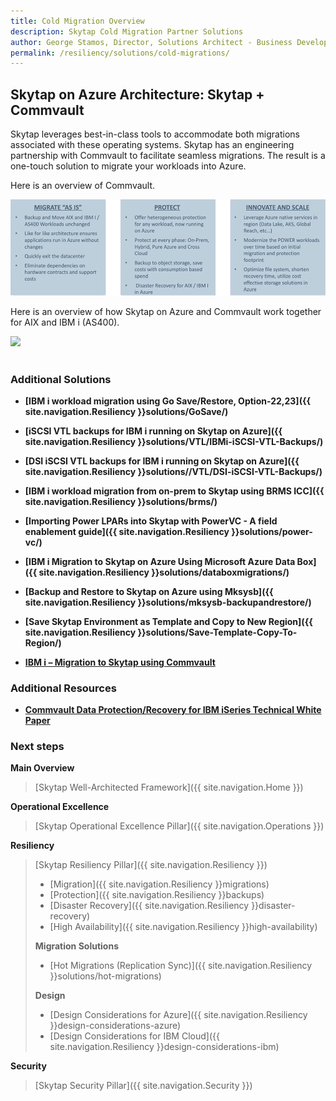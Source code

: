 ```yaml
---
title: Cold Migration Overview
description: Skytap Cold Migration Partner Solutions
author: George Stamos, Director, Solutions Architect - Business Development
permalink: /resiliency/solutions/cold-migrations/
---
```


## Skytap on Azure Architecture: Skytap + Commvault

Skytap leverages best-in-class tools to accommodate both migrations
associated with these operating systems. Skytap has an engineering
partnership with Commvault to facilitate seamless migrations. The result
is a one-touch solution to migrate your workloads into Azure.

Here is an overview of Commvault.

<img src="https://raw.githubusercontent.com/skytap/well-architected-framework/master/resiliency/migrationmedia/media/image7.png">

Here is an overview of how Skytap on Azure and Commvault work together
for AIX and IBM i (AS400).

<img src="https://raw.githubusercontent.com/skytap/well-architected-framework/master/resiliency/migrationmedia/media/image8.png">

<BR>
<BR>


### Additional Solutions

- **[IBM i workload migration using Go Save/Restore, Option-22,23]({{ site.navigation.Resiliency }}solutions/GoSave/)**

- **[iSCSI VTL backups for IBM i running on Skytap on Azure]({{ site.navigation.Resiliency }}solutions/VTL/IBMi-iSCSI-VTL-Backups/)**
  
- **[DSI iSCSI VTL backups for IBM i running on Skytap on Azure]({{ site.navigation.Resiliency }}solutions//VTL/DSI-iSCSI-VTL-Backups/)**

- **[IBM i workload migration from on-prem to Skytap using BRMS ICC]({{ site.navigation.Resiliency }}solutions/brms/)**

- **[Importing Power LPARs into Skytap with PowerVC - A field enablement guide]({{ site.navigation.Resiliency }}solutions/power-vc/)**

- **[IBM i Migration to Skytap on Azure Using Microsoft Azure Data Box]({{ site.navigation.Resiliency }}solutions/databoxmigrations/)**

- **[Backup and Restore to Skytap on Azure using Mksysb]({{ site.navigation.Resiliency }}solutions/mksysb-backupandrestore/)**

- **[Save Skytap Environment as Template and Copy to New Region]({{ site.navigation.Resiliency }}solutions/Save-Template-Copy-To-Region/)**

- **<a href="https://raw.githubusercontent.com/skytap/well-architected-framework/master/resiliency/protectionmedia/IBM_i_Migration_to_Skytap_using_Commvault.pdf" target="_blank">IBM i – Migration to Skytap using Commvault</a>**

### Additional Resources

- **<a href="https://raw.githubusercontent.com/skytap/well-architected-framework/master/resiliency/protectionmedia/commvault-iseries-protection-technical-whitepaper.pdf" target="_blank">Commvault Data Protection/Recovery for IBM iSeries Technical White Paper</a>**

### Next steps

**Main Overview**
> [Skytap Well-Architected Framework]({{ site.navigation.Home }})

**Operational Excellence**
> [Skytap Operational Excellence Pillar]({{ site.navigation.Operations }})

**Resiliency**
> [Skytap Resiliency Pillar]({{ site.navigation.Resiliency }})
> * [Migration]({{ site.navigation.Resiliency }}migrations)
> * [Protection]({{ site.navigation.Resiliency }}backups)
> * [Disaster Recovery]({{ site.navigation.Resiliency }}disaster-recovery)
> * [High Availability]({{ site.navigation.Resiliency }}high-availability)
>
> **Migration Solutions**
> * [Hot Migrations (Replication Sync)]({{ site.navigation.Resiliency }}solutions/hot-migrations)
>
> **Design**
> * [Design Considerations for Azure]({{ site.navigation.Resiliency }}design-considerations-azure)
> * [Design Considerations for IBM Cloud]({{ site.navigation.Resiliency }}design-considerations-ibm)

**Security**
> [Skytap Security Pillar]({{ site.navigation.Security }})
